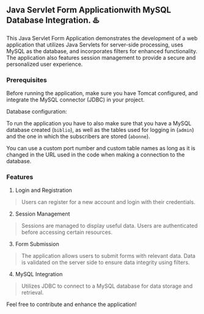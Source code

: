 ## Java Servlet Form Applicationwith MySQL Database Integration. ♨️

This Java Servlet Form Application demonstrates the development of a web application that utilizes Java Servlets for server-side processing, uses MySQL as the database, and incorporates filters for enhanced functionality. The application also features session management to provide a secure and personalized user experience.

### Prerequisites

Before running the application, make sure you have Tomcat configured, and integrate the MySQL connector (JDBC) in your project.

Database configuration:

To run the application you have to also make sure that you have a MySQL database created (`biblio`), as well as the tables used for logging in (`admin`) and the one in which the subscribers are stored (`abonne`).

You can use a custom port number and custom table names as long as it is changed in the URL used in the code when making a connection to the database.

### Features
 1. Login and Registration
> Users can register for a new account and login with their credentials.

 2. Session Management
> Sessions are managed to display useful data.
Users are authenticated before accessing certain resources.
3. Form Submission
> The application allows users to submit forms with relevant data.
Data is validated on the server side to ensure data integrity using filters.
4. MySQL Integration
> Utilizes JDBC to connect to a MySQL database for data storage and retrieval.

Feel free to contribute and enhance the application!
